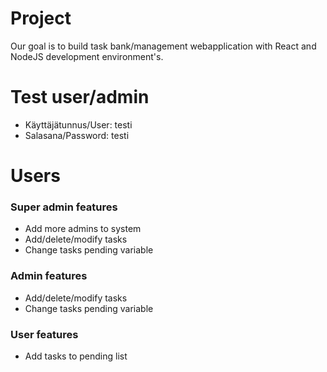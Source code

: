 # Project
Our goal is to build task bank/management webapplication with React and NodeJS development environment's.

# Test user/admin
* Käyttäjätunnus/User: testi
* Salasana/Password: testi

# Users

### Super admin features
* Add more admins to system
* Add/delete/modify tasks
* Change tasks pending variable

### Admin features
* Add/delete/modify tasks
* Change tasks pending variable

### User features
* Add tasks to pending list
